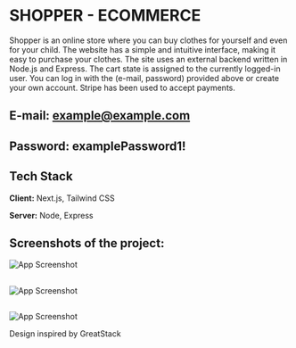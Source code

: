 SHOPPER - ECOMMERCE
========================================================================================================================================
Shopper is an online store where you can buy clothes for yourself and even for your child. The website has a simple and intuitive interface, making it easy to purchase your clothes. The site uses an external backend written in Node.js and Express. The cart state is assigned to the currently logged-in user. You can log in with the (e-mail, password) provided above or create your own account. Stripe has been used to accept payments.
## E-mail: example@example.com
## Password: examplePassword1!
## Tech Stack

**Client:** Next.js, Tailwind CSS

**Server:** Node, Express


## Screenshots of the project:

![App Screenshot](https://scontent-waw2-1.xx.fbcdn.net/v/t1.15752-9/449335560_993140815598311_7114056054744143652_n.png?_nc_cat=103&ccb=1-7&_nc_sid=9f807c&_nc_ohc=-XqzniI9n7EQ7kNvgGtItAk&_nc_ht=scontent-waw2-1.xx&oh=03_Q7cD1QHn8tDRn60_Eo7DndouwQ5RLVO_a7Nez2osV7DV07I6_w&oe=66AB40C6)
##
![App Screenshot](https://scontent-waw2-1.xx.fbcdn.net/v/t1.15752-9/449328108_1529562224634127_7120593496549189662_n.png?_nc_cat=106&ccb=1-7&_nc_sid=9f807c&_nc_ohc=nDgJqTyEdqYQ7kNvgEZqEtY&_nc_ht=scontent-waw2-1.xx&oh=03_Q7cD1QEuXRAcrPyUqSEVc8Z65nYU7LvfnwezUZDOJa0rbdslHg&oe=66AB4D75)
##
![App Screenshot](https://scontent-waw2-1.xx.fbcdn.net/v/t1.15752-9/448538687_1851722238674337_6594145991771097203_n.png?_nc_cat=103&ccb=1-7&_nc_sid=9f807c&_nc_ohc=VGzpJAxhIoMQ7kNvgFD1zu7&_nc_ht=scontent-waw2-1.xx&oh=03_Q7cD1QF3GUoIAxqQ3NcVZKV-5mgVrmZ4LHMWoU1ZN13JRqH4lg&oe=66AB433C)

<p>Design inspired by GreatStack</p>
